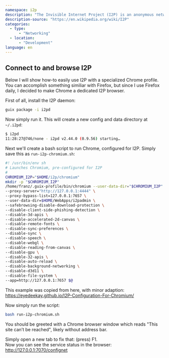 ```yaml
---
namespace: i2p
description: "The Invisible Internet Project (I2P) is an anonymous network layer (implemented as a mix network) that allows for censorship-resistant, peer-to-peer communication. "
description-source: "https://en.wikipedia.org/wiki/I2P"
categories:
  - type:
      - "Networking"
  - location:
      - "Development"
language: en
---
```


## Connect to and browse I2P

Below I will show how-to easily use I2P with a specialized Chrome profile. You can accomplish something similiar with Firefox, but since I use Firefox daily, I decided to make Chrome a dedicated I2P browser.

First of all, install the I2P daemon:

```bash
guix package -i i2pd
```

Now simply run it. This will create a new config and data directory at `~/.i2pd`:

```bash
$ i2pd
11:28:27@746/none - i2pd v2.44.0 (0.9.56) starting…
```

Next we'll create a bash script to run Chrome, configured for I2P. Simply save this as `run-i2p-chromium.sh`:

```bash
#! /usr/bin/env sh
# Launches Chromium, pre-configured for I2P
#
CHROMIUM_I2P="$HOME/i2p/chromium"
mkdir -p "$CHROMIUM_I2P"
/home/franz/.guix-profile/bin/chromium --user-data-dir="$CHROMIUM_I2P" \
--proxy-server="http://127.0.0.1:4444" \
--proxy-bypass-list=127.0.0.1:7657 \
--user-data-dir=$HOME/WebApps/i2padmin \
--safebrowsing-disable-download-protection \
--disable-client-side-phishing-detection \
--disable-3d-apis \
--disable-accelerated-2d-canvas \
--disable-remote-fonts \
--disable-sync-preferences \
--disable-sync \
--disable-speech \
--disable-webgl \
--disable-reading-from-canvas \
--disable-gpu \
--disable-32-apis \
--disable-auto-reload \
--disable-background-networking \
--disable-d3d11 \
--disable-file-system \
--app=http://127.0.0.1:7657 $@
```

This example was copied from here, with minor adaption: https://eyedeekay.github.io/I2P-Configuration-For-Chromium/

Now simply run the script:

```bash
bash run-i2p-chromium.sh
```

You should be greeted with a Chrome browser window which reads "This site can’t be reached", likely without address bar. 

Simply open a new tab to fix that: (press) F1. 
<br/>Now you can see the service status in the browser: http://127.0.0.1:7070/confignet